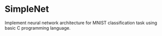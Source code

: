 # SimpleNet
Implement neural network architecture for MNIST classification task using basic C programming language.
